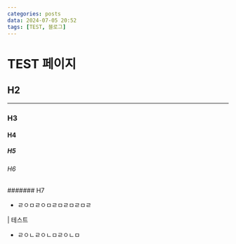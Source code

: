 ```yaml
---
categories: posts
data: 2024-07-05 20:52
tags: [TEST, 블로그]
---
```



# TEST 페이지

## H2
---

### H3

#### H4

##### H5

###### H6


####### H7

- ㄹㅇㅁㄹㅇㅁㄹㅁㄹㅁㄹㅁㄹ

| 테스트


- ㄹㅇㄴㄹㅇㄴㅁㄹㅇㄴㅁ

